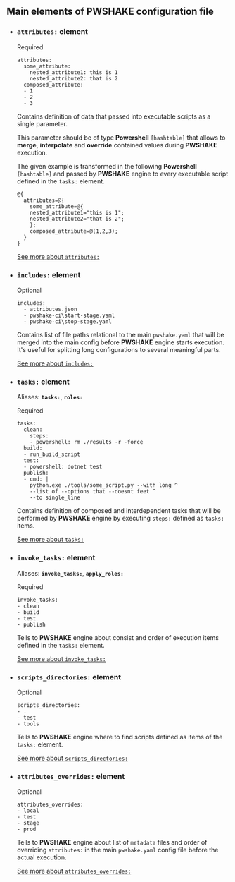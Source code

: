 ## Main elements of **PWSHAKE** configuration file

* ### **`attributes:` element**
    Required

    ```
    attributes:
      some_attribute: 
        nested_attribute1: this is 1
        nested_attribute2: that is 2
      composed_attribute:
      - 1
      - 2
      - 3
    ```
    Contains definition of data that passed into executable scripts as a single parameter.

    This parameter should be of type **Powershell** `[hashtable]` that allows to **merge**, **interpolate** and **override** contained values during **PWSHAKE** execution.

    The given example is transformed in the following **Powershell** `[hashtable]` and passed by **PWSHAKE** engine to every executable script defined in the `tasks:` element.
    ```
    @{
      attributes=@{
        some_attribute=@{
        nested_attribute1="this is 1";
        nested_attribute2="that is 2";
        };
        composed_attribute=@(1,2,3);
      }
    }
    ```
    [See more about `attributes:`](/doc/attributes.md)

* ### **`includes:` element**
    Optional
    ```
    includes:
      - attributes.json
      - pwshake-ci\start-stage.yaml
      - pwshake-ci\stop-stage.yaml
    ```
    Contains list of file paths relational to the main `pwshake.yaml` that will be merged into the main config before **PWSHAKE** engine starts execution. It's useful for splitting long configurations to several meaningful parts.

    [See more about `includes:`](/doc/includes.md)
    

* ### **`tasks:` element**

  Aliases: **`tasks:`**, **`roles:`**

  Required

  ```
  tasks:
    clean:
      steps:
      - powershell: rm ./results -r -force
    build:
    - run_build_script
    test:
    - powershell: dotnet test
    publish:
    - cmd: |
      python.exe ./tools/some_script.py --with long ^
      --list of --options that --doesnt feet ^
      --to single_line
  ```
  Contains definition of composed and interdependent tasks that will be performed by **PWSHAKE** engine by executing `steps:` defined as `tasks:` items.

  [See more about `tasks:`](/doc/tasks.md)

* ### **`invoke_tasks:` element**

  Aliases: **`invoke_tasks:`**, **`apply_roles:`**

  Required

  ```
  invoke_tasks:
  - clean
  - build
  - test
  - publish
  ```
  Tells to **PWSHAKE** engine about consist and order of execution items defined in the `tasks:` element.

  [See more about `invoke_tasks:`](/doc/invoke_tasks.md)

* ### **`scripts_directories:` element**
    Optional

    ```
    scripts_directories:
    - .
    - test
    - tools
    ```
    Tells to **PWSHAKE** engine where to find scripts defined as items of the `tasks:` element.

    [See more about `scripts_directories:`](/doc/scripts_directories.md)

* ### **`attributes_overrides:` element**
    Optional

    ```
    attributes_overrides:
    - local
    - test
    - stage
    - prod
    ```
    Tells to **PWSHAKE** engine about list of `metadata` files and order of overriding `attributes:` in the main `pwshake.yaml` config file before the actual execution.
    
    [See more about `attributes_overrides:`](/doc/attributes_overrides.md)
